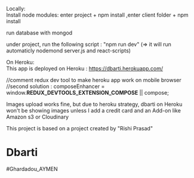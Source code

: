 Locally:                                                                                                                               
Install node modules: enter project + npm install ,enter client folder + npm install

run database with mongod

under project, run the following script : "npm run dev" (=> it will run automaticly nodemond server.js and react-scripts)


On Heroku:                                                                                                                                
This app is deployed on Heroku : https://dbarti.herokuapp.com/ 
 
//comment redux dev tool to make heroku app work on mobile browser                                                                         
//second solution : composeEnhancer = window.__REDUX_DEVTOOLS_EXTENSION_COMPOSE__ || compose;

Images upload works fine, but due to  heroku strategy, dbarti on Heroku won't be showing images unless I add a credit card and an Add-on like Amazon s3 or Cloudinary

This project is based on a project created by "Rishi Prasad"
# Dbarti
#Ghardadou_AYMEN
